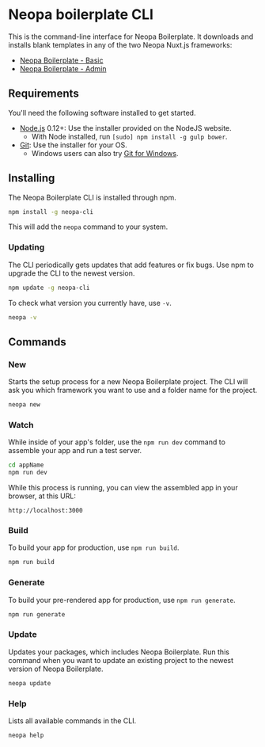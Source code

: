 # Neopa boilerplate CLI

This is the command-line interface for Neopa Boilerplate. It downloads and installs blank templates in any of the two Neopa Nuxt.js frameworks:

- [Neopa Boilerplate - Basic](https://gitlab.neopa.jp/neopa/neopa-boilerplate-foundation)
- [Neopa Boilerplate - Admin](https://gitlab.neopa.jp/neopa/neopa-admin-boilerplate)

## Requirements

You'll need the following software installed to get started.

  * [Node.js](http://nodejs.org) 0.12+: Use the installer provided on the NodeJS website.
    * With Node installed, run `[sudo] npm install -g gulp bower`.
  * [Git](http://git-scm.com/downloads): Use the installer for your OS.
    * Windows users can also try [Git for Windows](http://git-for-windows.github.io/).

## Installing

The Neopa Boilerplate CLI is installed through npm.

```bash
npm install -g neopa-cli
```

This will add the `neopa` command to your system.

### Updating

The CLI periodically gets updates that add features or fix bugs. Use npm to upgrade the CLI to the newest version.

```bash
npm update -g neopa-cli
```

To check what version you currently have, use `-v`.

```bash
neopa -v
```

## Commands

### New

Starts the setup process for a new Neopa Boilerplate project. The CLI will ask you which framework you want to use and a folder name for the project.

```bash
neopa new
```

### Watch

While inside of your app's folder, use the `npm run dev` command to assemble your app and run a test server.

```bash
cd appName
npm run dev
```

While this process is running, you can view the assembled app in your browser, at this URL:

```
http://localhost:3000
```

### Build

To build your app for production, use `npm run build`.

```bash
npm run build
```

### Generate

To build your pre-rendered app for production, use `npm run generate`.

```bash
npm run generate
```

### Update

Updates your packages, which includes Neopa Boilerplate. Run this command when you want to update an existing project to the newest version of Neopa Boilerplate.

```bash
neopa update
```

### Help

Lists all available commands in the CLI.

```bash
neopa help
```
